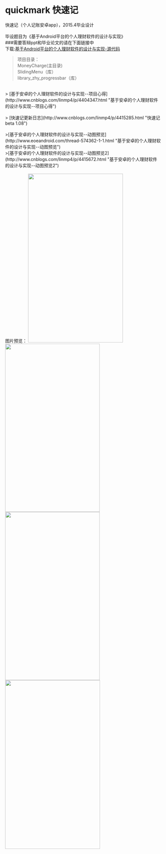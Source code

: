 # quickmark 快速记

快速记（个人记账安卓app），2015.4毕业设计<br><br>
毕设题目为《基于Android平台的个人理财软件的设计与实现》<br>
###需要答辩ppt和毕业论文的请在下面链接中<br>下载:[基于Android平台的个人理财软件的设计与实现-源代码](http://download.csdn.net/detail/linmp4/8693147 "基于Android平台的个人理财软件的设计与实现-源代码")
<br>

>项目目录：<br>
>MoneyCharge(主目录)<br>
>SlidingMenu（库）<br>
>library_zhy_progressbar（库）

<br>
> [基于安卓的个人理财软件的设计与实现--项目心得](http://www.cnblogs.com/linmp4/p/4404347.html "基于安卓的个人理财软件的设计与实现--项目心得")<br><br>
> [快速记更新日志](http://www.cnblogs.com/linmp4/p/4415285.html "快速记 beta 1.08")<br><br>
>[基于安卓的个人理财软件的设计与实现--动图预览](http://www.eoeandroid.com/thread-574362-1-1.html "基于安卓的个人理财软件的设计与实现--动图预览")<br>
>[基于安卓的个人理财软件的设计与实现--动图预览2](http://www.cnblogs.com/linmp4/p/4415672.html "基于安卓的个人理财软件的设计与实现--动图预览2")
<br>

<br>
图片预览：
<img src="http://images.cnitblog.com/blog2015/742046/201504/102113330559472.png" alt="" width="306" height="544" />
<img src="http://images.cnitblog.com/blog2015/742046/201504/102114008053195.png" alt="" width="305" height="542" />
<img src="http://images.cnitblog.com/blog2015/742046/201504/102114244305877.png" alt="" width="305" height="542" />
<img src="http://images.cnitblog.com/blog2015/742046/201504/102114438996763.png" alt="" width="306" height="544" />
